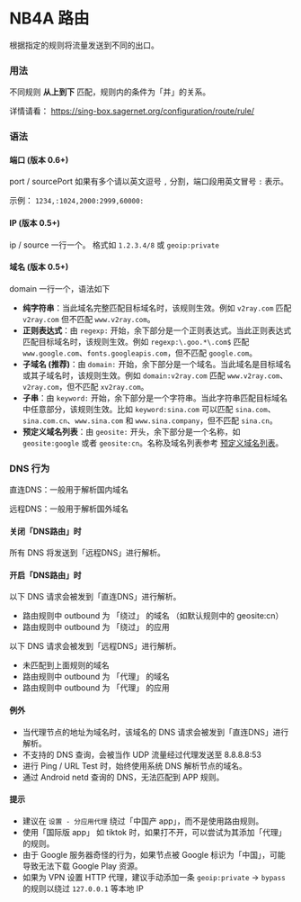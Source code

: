 # NB4A 路由

根据指定的规则将流量发送到不同的出口。

### 用法

不同规则 **从上到下** 匹配，规则内的条件为「并」的关系。

详情请看： https://sing-box.sagernet.org/configuration/route/rule/

### 语法

#### 端口 (版本 0.6+)

port / sourcePort 如果有多个请以英文逗号 `,` 分割，端口段用英文冒号 `:` 表示。

示例： `1234,:1024,2000:2999,60000:`

#### IP (版本 0.5+)

ip / source 一行一个。 格式如 `1.2.3.4/8` 或 `geoip:private`

#### 域名 (版本 0.5+)

domain 一行一个，语法如下

- **纯字符串**：当此域名完整匹配目标域名时，该规则生效。例如 `v2ray.com` 匹配 `v2ray.com` 但不匹配 `www.v2ray.com`。
- **正则表达式**：由 `regexp:` 开始，余下部分是一个正则表达式。当此正则表达式匹配目标域名时，该规则生效。例如 `regexp:\.goo.*\.com$` 匹配 `www.google.com`、`fonts.googleapis.com`，但不匹配 `google.com`。
- **子域名 (推荐)**：由 `domain:` 开始，余下部分是一个域名。当此域名是目标域名或其子域名时，该规则生效。例如 `domain:v2ray.com` 匹配 `www.v2ray.com`、`v2ray.com`，但不匹配 `xv2ray.com`。
- **子串**：由 `keyword:` 开始，余下部分是一个字符串。当此字符串匹配目标域名中任意部分，该规则生效。比如 `keyword:sina.com` 可以匹配 `sina.com`、`sina.com.cn`、`www.sina.com` 和 `www.sina.company`，但不匹配 `sina.cn`。
- **预定义域名列表**：由 `geosite:` 开头，余下部分是一个名称，如 `geosite:google` 或者 `geosite:cn`。名称及域名列表参考 [预定义域名列表](https://www.v2fly.org/config/routing.html#%E9%A2%84%E5%AE%9A%E4%B9%89%E5%9F%9F%E5%90%8D%E5%88%97%E8%A1%A8)。

### DNS 行为

直连DNS：一般用于解析国内域名

远程DNS：一般用于解析国外域名

#### 关闭「DNS路由」时

所有 DNS 将发送到「远程DNS」进行解析。

#### 开启「DNS路由」时

以下 DNS 请求会被发到「直连DNS」进行解析。

- 路由规则中 outbound 为 「绕过」 的域名 （如默认规则中的 geosite:cn） 
- 路由规则中 outbound 为 「绕过」 的应用 

以下 DNS 请求会被发到「远程DNS」进行解析。

- 未匹配到上面规则的域名
- 路由规则中 outbound 为 「代理」 的域名
- 路由规则中 outbound 为 「代理」 的应用

#### 例外

* 当代理节点的地址为域名时，该域名的 DNS 请求会被发到「直连DNS」进行解析。
* 不支持的 DNS 查询，会被当作 UDP 流量经过代理发送至 8.8.8.8:53
* 进行 Ping / URL Test 时，始终使用系统 DNS 解析节点的域名。
* 通过 Android netd 查询的 DNS，无法匹配到 APP 规则。

#### 提示

* 建议在 `设置 - 分应用代理` 绕过「中国产 app」，而不是使用路由规则。
* 使用「国际版 app」 如 tiktok 时，如果打不开，可以尝试为其添加「代理」的规则。
* 由于 Google 服务器奇怪的行为，如果节点被 Google 标识为「中国」，可能导致无法下载 Google Play 资源。
* 如果为 VPN 设置 HTTP 代理，建议手动添加一条 `geoip:private` -> `bypass` 的规则以绕过 `127.0.0.1` 等本地 IP
